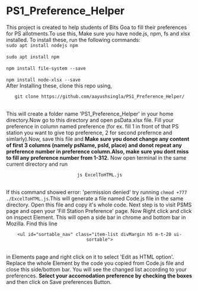 # PS1_Preference_Helper
This project is created to help students of Bits Goa to fill their preferences for PS allotments.To use this, Make sure you have node.js, npm, fs and xlsx installed. To install these, run the following commands: 
<br /> ```sudo apt install nodejs npm```<br/>
<br /> ```sudo apt install npm``` <br/>
<br /> ```npm install file-system --save``` <br/>
<br /> ```npm install node-xlsx --save``` <br/>
After Installing these, clone this repo using, 
<br /> <p align='center'>```git clone https://github.com/aayushsingla/PS1_Preference_Helper/``` </p> <br/>
This will create a folder name 'PS1_Preference_Helper' in your home directory.Now go to this directory and open psData.xlsx file.
Fill your preference in column named preference (for ex. fill 1 in front of that PS station you want to give top preference, 2 for 
second prefernce and simlarly).Now, save this file and <b> Make sure you donot change any content of first 3 columns (namely psName, psId, place) and donot repeat any preference number in preference column.Also, make sure you dont miss to fill any preference number from 1-312.</b>
Now open terminal in the same current directory and run
<br/> <p align='center'> ```js ExcelToHTML.js``` </p><br/>
If this command showed error: 'permission denied' try running ```chmod +777 ./ExcelToHTML.js```.This will generate a file named Code.js file in the same directory. Open this file and copy it's whole code. Next step is to visit PSMS page and open your 'Fill Station Preference' page.
Now Right click and click on inspect Element. This will open a side bar in chrome  and bottom bar in Mozilla. Find this line 
<br/> <p align='center'> ```<ul id="sortable_nav" class="item-list divMargin h5 m-t-20 ui-sortable">``` </p> <br/>
in Elements page and right click on it to select 'Edit as HTML option'. Replace the whole Element by the code you copied from Code.js file and close this side/bottom bar. You will see the changed list according to your preferences.
<b>Select your accomodation preference by checking the boxes </b>and then click on Save preferences Button.

